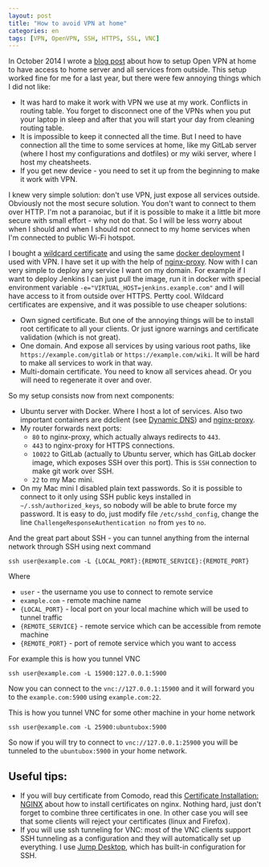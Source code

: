 ```yaml
---
layout: post
title: "How to avoid VPN at home"
categories: en
tags: [VPN, OpenVPN, SSH, HTTPS, SSL, VNC]
---
```


In October 2014 I wrote a [blog post]({{site.url}}/en/archive/2014/10/21/ubuntu-as-a-home-server-part-2-openvpn/) 
about how to setup Open VPN at home to have access to home server and all services from outside.
This setup worked fine for me for a last year, but there were few annoying things which I did not like:

- It was hard to make it work with VPN we use at my work. Conflicts in routing table.
  You forget to disconnect one of the VPNs when you put your laptop in sleep and
  after that you will start your day from cleaning routing table.
- It is impossible to keep it connected all the time. But I need to have connection
  all the time to some services at home, like my GitLab server (where I host my
  configurations and dotfiles) or my wiki server, where I host my cheatsheets.
- If you get new device - you need to set it up from the beginning to make it work
  with VPN.

I knew very simple solution: don't use VPN, just expose all services outside.
Obviously not the most secure solution. You don't want to connect to them over
HTTP. I'm not a paranoiac, but if it is possible to make it a little bit more secure
with small effort - why not do that. So I will be less worry about when I should
and when I should not connect to my home services when I'm connected to public
Wi-Fi hotspot.

I bought a [wildcard certificate](https://www.namecheap.com/security/ssl-certificates/comodo/positivessl-wildcard.aspx)
and using the same [docker deployment]({{site.url}}/en/archive/2015/03/18/docker-for-home-server/)
I used with VPN. I have set it up with the help of [nginx-proxy](https://github.com/jwilder/nginx-proxy).
Now with I can very simple to deploy any service I want on my domain. For
example if I want to deploy Jenkins I can just pull the image, run it in docker with
special environment variable `-e="VIRTUAL_HOST=jenkins.example.com"` and I will
have access to it from outside over HTTPS. Pertty cool. Wildcard certificates are
expensive, and it was possible to use cheaper solutions:

- Own signed certificate. But one of the annoying things will be to install root
  certificate to all your clients. Or just ignore warnings and certificate validation
  (which is not great).
- One domain. And expose all services by using various root paths, like `https://example.com/gitlab`
  or `https://example.com/wiki`. It will be hard to make all services to work in that way.
- Multi-domain certificate. You need to know all services ahead. Or you will need
  to regenerate it over and over.

So my setup consists now from next components:

- Ubuntu server with Docker. Where I host a lot of services. Also two important containers
  are ddclient (see [Dynamic DNS](https://www.outcoldman.com/en/archive/2014/10/14/ubuntu-as-a-home-server-part-1-dynamic-dns/))
  and [nginx-proxy](https://github.com/jwilder/nginx-proxy).
- My router forwards next ports:
    - `80` to nginx-proxy, which actually always redirects to `443`.
    - `443` to nginx-proxy for HTTPS connections.
    - `10022` to GitLab (actually to Ubuntu server, which has GitLab docker image, which
      exposes SSH over this port). This is `SSH` connection to make git work over SSH.
    - `22` to my Mac mini.
- On my Mac mini I disabled plain text passwords. So it is possible to connect to it
  only using SSH public keys installed in `~/.ssh/authorized_keys`, so nobody will be
  able to brute force my password. It is easy to do, just modify file `/etc/sshd_config`,
  change the line `ChallengeResponseAuthentication no` from `yes` to `no`.

And the great part about SSH - you can tunnel anything from the internal network
through SSH using next command

```
ssh user@example.com -L {LOCAL_PORT}:{REMOTE_SERVICE}:{REMOTE_PORT}
```

Where

- `user` - the username you use to connect to remote service
- `example.com` - remote machine name
- `{LOCAL_PORT}` - local port on your local machine which will be used to tunnel traffic
- `{REMOTE_SERVICE}` - remote service which can be accessible from remote machine
- `{REMOTE_PORT}` - port of remote service which you want to access

For example this is how you tunnel VNC

```
ssh user@example.com -L 15900:127.0.0.1:5900
```

Now you can connect to the `vnc://127.0.0.1:15900` and it will forward you to the
`example.com:5900` using `example.com:22`.

This is how you tunnel VNC for some other machine in your home network

```
ssh user@example.com -L 25900:ubuntubox:5900
```

So now if you will try to connect to `vnc://127.0.0.1:25900` you will be tunneled
to the `ubuntubox:5900` in your home network.

## Useful tips:

- If you will buy certificate from Comodo, read this [Certificate Installation: NGINX](https://support.comodo.com/index.php?/Default/Knowledgebase/Article/View/789/37/)
  about how to install certificates on nginx. Nothing hard, just don't forget
  to combine three certificates in one. In other case you will see that some
  clients will reject your certificates (linux and Firefox).
- If you will use ssh tunneling for VNC: most of the VNC clients support SSH
  tunneling as a configuration and they will automatically set up everything.
  I use [Jump Desktop](http://jumpdesktop.com), which has built-in configuration for SSH.
